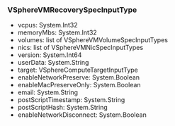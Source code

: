 ### VSphereVMRecoverySpecInputType
- vcpus: System.Int32
- memoryMbs: System.Int32
- volumes: list of VSphereVMVolumeSpecInputTypes
- nics: list of VSphereVMNicSpecInputTypes
- version: System.Int64
- userData: System.String
- target: VSphereComputeTargetInputType
- enableNetworkPreserve: System.Boolean
- enableMacPreserveOnly: System.Boolean
- email: System.String
- postScriptTimestamp: System.String
- postScriptHash: System.String
- enableNetworkDisconnect: System.Boolean
